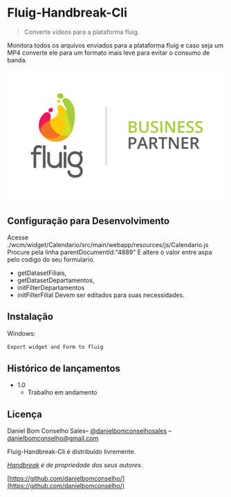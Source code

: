 # Fluig-Handbreak-Cli
> Converte videos para a plataforma fluig.

Monitora todos os arquivos enviados para a plataforma fluig e caso seja um MP4 converte ele para um formato mais leve para evitar o consumo de banda.

![](./fluig-partner.png)

## Configuração para Desenvolvimento

Acesse ./wcm/widget/Calendario/src/main/webapp/resources/js/Calendario.js
Procure pela linha     parentDocumentId:"4889" E altere o valor entre aspa pelo codigo do seu formulario.
* getDatasetFiliais, 
* getDatasetDepartamentos, 
* initFilterDepartamentos
* initFilterFilial
Devem ser editados para suas necessidades.


## Instalação

Windows:

```sh
Export widget and Form to fluig
```
## Histórico de lançamentos

* 1.0
    * Trabalho em andamento

## Licença

Daniel Bom Conselho Sales– [@danielbomconselhosales](https://www.instagram.com/bomconselhosales/) – danielbomconselho@gmail.com

Fluig-Handbreak-Cli é distribuído livremente.

_[Handbreak](https://handbrake.fr/) é de propriedade dos seus autores._


[https://github.com/danielbomconselho/](https://github.com/danielbomconselho/)